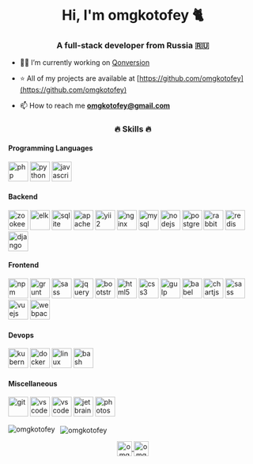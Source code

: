 <h1 align="center">Hi, I'm omgkotofey 🐈</h1>
<h3 align="center">A full-stack developer from Russia 🇷🇺</h3>

- 🧑‍💻 I’m currently working on [Qonversion](http://qonversion.io/)

- ⭐ All of my projects are available at [https://github.com/omgkotofey](https://github.com/omgkotofey)

- 📫 How to reach me **omgkotofey@gmail.com**

<h3 align="center">🔥 Skills 🔥</h3>
<h4>Programming Languages</h4>
<p align="left">
	<img src="https://devicons.github.io/devicon/devicon.git/icons/php/php-original.svg" alt="php" width="40" height="40" /> 
	<img src="https://devicons.github.io/devicon/devicon.git/icons/python/python-original.svg" alt="python" width="40" height="40" /> 
	<img src="https://devicons.github.io/devicon/devicon.git/icons/javascript/javascript-original.svg" alt="javascript" width="40" height="40" /> 
</p>
<h4>Backend</h4>
<p align="left">
	<img src="https://www.vectorlogo.zone/logos/apache_zookeeper/apache_zookeeper-icon.svg" alt="zookeeper" width="40" height="40" />
	<img src="https://www.vectorlogo.zone/logos/elastic/elastic-ar21.svg" alt="elk" width="40" height="40" />
	<img src="https://www.vectorlogo.zone/logos/sqlite/sqlite-ar21.svg" alt="sqlite" width="40" height="40" />
	<img src="https://www.vectorlogo.zone/logos/apache/apache-ar21.svg" alt="apache" width="40" height="40" />
	<img src="https://www.vectorlogo.zone/logos/yiiframework/yiiframework-icon.svg" alt="yii2" width="40" height="40" />
	<img src="https://devicons.github.io/devicon/devicon.git/icons/nginx/nginx-original.svg" alt="nginx" width="40" height="40" />
	<img src="https://devicons.github.io/devicon/devicon.git/icons/mysql/mysql-original-wordmark.svg" alt="mysql" width="40" height="40" /> 
	<img src="https://devicons.github.io/devicon/devicon.git/icons/nodejs/nodejs-original-wordmark.svg" alt="nodejs" width="40" height="40" /> 
	<img src="https://devicons.github.io/devicon/devicon.git/icons/postgresql/postgresql-original-wordmark.svg" alt="postgresql" width="40" height="40" /> 
	<img src="https://www.vectorlogo.zone/logos/rabbitmq/rabbitmq-icon.svg" alt="rabbitMQ" width="40" height="40" /> 
	<img src="https://devicons.github.io/devicon/devicon.git/icons/redis/redis-original-wordmark.svg" alt="redis" width="40" height="40" />
	<img src="https://devicons.github.io/devicon/devicon.git/icons/django/django-original.svg" alt="django" width="40" height="40" />  
</p>
<h4>Frontend</h4>
<p align="left">
	<img src="https://www.vectorlogo.zone/logos/npmjs/npmjs-ar21.svg" alt="npm" width="40" height="40" />
	<img src="https://www.vectorlogo.zone/logos/gruntjs/gruntjs-icon.svg" alt="grunt" width="40" height="40" />
	<img src="https://www.vectorlogo.zone/logos/sass-lang/sass-lang-icon.svg" alt="sass" width="40" height="40" />
	<img src="https://www.vectorlogo.zone/logos/jquery/jquery-vertical.svg" alt="jquery" width="40" height="40" />
	<img src="https://devicons.github.io/devicon/devicon.git/icons/bootstrap/bootstrap-plain.svg" alt="bootstrap" width="40" height="40" />
	<img src="https://devicons.github.io/devicon/devicon.git/icons/html5/html5-original-wordmark.svg" alt="html5" width="40" height="40" /> 
	<img src="https://devicons.github.io/devicon/devicon.git/icons/css3/css3-original-wordmark.svg" alt="css3" width="40" height="40" /> 
	<img src="https://devicons.github.io/devicon/devicon.git/icons/gulp/gulp-plain.svg" alt="gulp" width="40" height="40" /> 
	<img src="https://www.vectorlogo.zone/logos/babeljs/babeljs-icon.svg" alt="babel" width="40" height="40" />
	<img src="https://www.chartjs.org/media/logo-title.svg" alt="chartjs" width="40" height="40" /> 
	<img src="https://devicons.github.io/devicon/devicon.git/icons/sass/sass-original.svg" alt="sass" width="40" height="40" /> 
	<img src="https://devicons.github.io/devicon/devicon.git/icons/vuejs/vuejs-original-wordmark.svg" alt="vuejs" width="40" height="40" /> 
	<img src="https://devicons.github.io/devicon/devicon.git/icons/webpack/webpack-original.svg" alt="webpack" width="40" height="40" />
</p>
<h4>Devops</h4>
<p align="left">
	<img src="https://www.vectorlogo.zone/logos/kubernetes/kubernetes-icon.svg" alt="kubernetes" width="40" height="40" /> 
	<img src="/devicon/devicon.git/icons/docker/docker-original-wordmark.svg" alt="docker" width="40" height="40" /> 
	<img src="https://devicons.github.io/devicon/devicon.git/icons/linux/linux-original.svg" alt="linux" width="40" height="40" /> 
	<img src="https://www.vectorlogo.zone/logos/gnu_bash/gnu_bash-icon.svg" alt="bash" width="40" height="40" /> 
</p>
<h4>Miscellaneous</h4>
<p align="left">
	<img src="https://www.vectorlogo.zone/logos/git-scm/git-scm-icon.svg" alt="git" width="40" height="40" />
	<img src="https://www.vectorlogo.zone/logos/ubuntu/ubuntu-icon.svg" alt="vscode" width="40" height="40" />
	<img src="https://www.vectorlogo.zone/logos/visualstudio_code/visualstudio_code-icon.svg" alt="vscode" width="40" height="40" />
	<img src="https://www.vectorlogo.zone/logos/jetbrains/jetbrains-icon.svg" alt="jetbrains" width="40" height="40" />
	<img src="https://devicons.github.io/devicon/devicon.git/icons/photoshop/photoshop-plain.svg" alt="photoshop" width="40" height="40" />
</p>
<p>
	<img align="left" src="https://github-readme-stats.vercel.app/api/top-langs/?username=omgkotofey&layout=compact&hide=html" alt="omgkotofey" /></p>

<p>&nbsp;
	<img align="center" src="https://github-readme-stats.vercel.app/api?username=omgkotofey&show_icons=true&theme=cobalt" alt="omgkotofey" />
</p>
<p align="center">
	<a href="https://codepen.io/omgkotofey" target="blank">
		<img align="center" src="https://cdn.jsdelivr.net/npm/simple-icons@3.0.1/icons/codepen.svg" alt="omgkotofey" height="30" width="30" />
	</a>
	<a href="https://twitter.com/omgkotofey" target="blank">
		<img align="center" src="https://cdn.jsdelivr.net/npm/simple-icons@3.0.1/icons/twitter.svg" alt="omgkotofey" height="30" width="30" />
	</a>
</p>